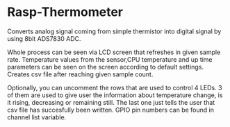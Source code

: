 # Rasp-Thermometer
Converts analog signal coming from simple thermistor into digital signal by using 8bit ADS7830 ADC.

Whole process can be seen via LCD screen that refreshes in given sample rate. Temperature values from the sensor,CPU temperature and up time parameters can be seen on the screen according to default settings. 
Creates csv file after reaching given sample count.

Optionally, you can uncomment the rows that are used to control 4 LEDs. 3 of them are used to give user the information about temperature change, is it rising, decreasing or remaining still. The last one just tells the user that csv file has succesfully been written. GPIO pin numbers can be found in channel list variable. 
